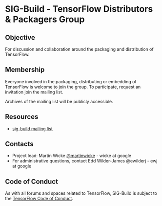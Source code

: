 # SIG-Build - TensorFlow Distributors & Packagers Group

## Objective

For discussion and collaboration around the packaging and distribution of
TensorFlow.

## Membership

Everyone involved in the packaging, distributing or embedding of TensorFlow is
welcome to join the group. To participate, request an invitation join the
mailing list.

Archives of the mailing list will be publicly accessible.

## Resources

* [sig-build mailing list](https://groups.google.com/a/tensorflow.org/forum/#!forum/build)

## Contacts

* Project lead: Martin Wicke [@martinwicke](https://github.com/martinwicke) - wicke at google
* For administrative questions, contact Edd Wilder-James @ewilderj - ewj at
  google

## Code of Conduct

As with all forums and spaces related to TensorFlow, SIG-Build is subject to the [TensorFlow Code of Conduct](https://github.com/tensorflow/tensorflow/blob/master/CODE_OF_CONDUCT.md).
